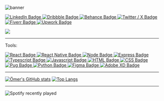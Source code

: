 ![banner](https://user-images.githubusercontent.com/59279876/230118283-ac551734-f8bb-40dd-aecb-c78650da5d9f.png)

<div id="badges">
  <a href="https://www.linkedin.com/in/omer-mert-eryigit/">
    <img src="https://img.shields.io/badge/LinkedIn-f0722a?style=for-the-badge&logo=linkedin&logoColor=white" alt="LinkedIn Badge"/>
  </a>
  <a href="https://dribbble.com/BYTH/shots">
    <img src="https://img.shields.io/badge/Dribbble-f0722a?style=for-the-badge&logo=dribbble&logoColor=white" alt="Dribbble Badge"/>
  </a>
  <a href="https://www.behance.net/oomerty">
    <img src="https://img.shields.io/badge/Behance-f0722a?style=for-the-badge&logo=behance&logoColor=white" alt="Behance Badge"/>
  </a>
  <a href="https://twitter.com/oomertty">
    <img src="https://img.shields.io/badge/Twitter / X-f0722a?style=for-the-badge&logo=x&logoColor=white" alt="Twitter / X Badge"/>
  </a>
  <a href="https://www.fiverr.com/oomert">
    <img src="https://img.shields.io/badge/Fiverr-white?style=for-the-badge&logo=fiverr&logoColor=f0722a" alt="Fiverr Badge"/>
  </a>
  <a href="https://www.upwork.com/freelancers/~0149c86cbb3a1a6e76">
    <img src="https://img.shields.io/badge/Upwork-white?style=for-the-badge&logo=upwork&logoColor=f0722a" alt="Upwork Badge"/>
  </a>
</div>

![](https://komarev.com/ghpvc/?username=your-github-oomertu)

<hr>

Tools:

<div id="tools">
  <a href="">
    <img src="https://img.shields.io/badge/React-f0722a?style=for-the-badge&logo=react&logoColor=white" alt="React Badge"/>
  </a>
  <a href="">
    <img src="https://img.shields.io/badge/React Native-f0722a?style=for-the-badge&logo=reactnative&logoColor=white" alt="React Native Badge"/>
  </a>
  <a href="">
    <img src="https://img.shields.io/badge/Node JS-f0722a?style=for-the-badge&logo=node.js&logoColor=white" alt="Node Badge"/>
  </a>
  <a href="">
    <img src="https://img.shields.io/badge/Express-f0722a?style=for-the-badge&logo=express&logoColor=white" alt="Express Badge"/>
  </a>
    <a href="">
    <img src="https://img.shields.io/badge/TypeScript-f0722a?style=for-the-badge&logo=typescript&logoColor=white" alt="Typescript Badge"/>
  </a>
    <a href="">
    <img src="https://img.shields.io/badge/JavaScript-f0722a?style=for-the-badge&logo=javascript&logoColor=white" alt="Javascript Badge"/>
  </a>
  <a href="">
    <img src="https://img.shields.io/badge/HTML-f0722a?style=for-the-badge&logo=html5&logoColor=white" alt="HTML Badge"/>
  </a>
  <a href="">
    <img src="https://img.shields.io/badge/CSS-f0722a?style=for-the-badge&logo=css&logoColor=white" alt="CSS Badge"/>
  </a>
  <a href="">
    <img src="https://img.shields.io/badge/Pug-f0722a?style=for-the-badge&logo=pug&logoColor=white" alt="Pug Badge"/>
  </a>
  <a href="">
    <img src="https://img.shields.io/badge/Python-f0722a?style=for-the-badge&logo=python&logoColor=white" alt="Python Badge"/>
  </a>
  <a href="">
    <img src="https://img.shields.io/badge/Figma-white?style=for-the-badge&logo=figma&logoColor=f0722a" alt="Figma Badge"/>
  </a>
  <a href="">
    <img src="https://img.shields.io/badge/Adobe XD-white?style=for-the-badge&logo=adobexd&logoColor=f0722a" alt="Adobe XD Badge"/>
  </a>
</div>

<hr>

[![Ömer's GitHub stats](https://github-readme-stats.vercel.app/api?username=oomerty&show_icons=true&theme=github_dark_dimmed)](https://github.com/anuraghazra/github-readme-stats)
[![Top Langs](https://github-readme-stats.vercel.app/api/top-langs/?username=oomerty&show_icons=true&theme=github_dark_dimmed&layout=compact)](https://github.com/anuraghazra/github-readme-stats)

<hr>

![Spotify recently played](https://spotify-recently-played-readme.vercel.app/api?user=bytheefsane&count=3&unique=true)

<!--
**oomerty/oomerty** is a ✨ _special_ ✨ repository because its `README.md` (this file) appears on your GitHub profile.

Here are some ideas to get you started:

- 🔭 I’m currently working on ...
- 🌱 I’m currently learning ...
- 👯 I’m looking to collaborate on ...
- 🤔 I’m looking for help with ...
- 💬 Ask me about ...
- 📫 How to reach me: ...
- 😄 Pronouns: ...
- ⚡ Fun fact: ...
-->

